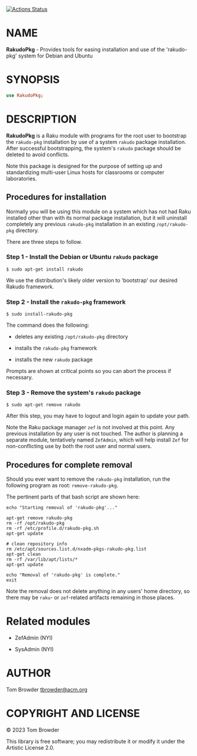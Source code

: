 [![Actions Status](https://github.com/tbrowder/RakudoPkg/actions/workflows/test.yml/badge.svg)](https://github.com/tbrowder/RakudoPkg/actions)

NAME
====

**RakudoPkg** - Provides tools for easing installation and use of the 'rakudo-pkg' system for Debian and Ubuntu

SYNOPSIS
========

```raku
use RakudoPkg;
```

DESCRIPTION
===========

**RakudoPkg** is a Raku module with programs for the root user to bootstrap the `rakudo-pkg` installation by use of a system `rakudo` package installation. After successful bootstrapping, the system's `rakudo` package should be deleted to avoid conflicts.

Note this package is designed for the purpose of setting up and standardizing multi-user Linux hosts for classrooms or computer laboratories.

Procedures for installation
---------------------------

Normally you will be using this module on a system which has not had Raku installed other than with its normal package installation, but it will uninstall completely any previous `rakudo-pkg` installation in an existing `/opt/rakudo-pkg` directory.

There are three steps to follow.

### Step 1 - Install the Debian or Ubuntu `rakudo` package

    $ sudo apt-get install rakudo

We use the distribution's likely older version to 'bootstrap' our desired Rakudo framework.

### Step 2 - Install the `rakudo-pkg` framework

    $ sudo install-rakudo-pkg

The command does the following:

  * deletes any existing `/opt/rakudo-pkg` directory

  * installs the `rakudo-pkg` framework

  * installs the new `rakudo` package

Prompts are shown at critical points so you can abort the process if necessary.

### Step 3 - Remove the system's `rakudo` package

    $ sudo apt-get remove rakudo

After this step, you may have to logout and login again to update your path.

Note the Raku package manager `zef` is not involved at this point. Any previous installation by any user is not touched. The author is planning a separate module, tentatively named `ZefAdmin`, which will help install `Zef` for non-conflicting use by both the root user and normal users.

Procedures for **complete** removal
-----------------------------------

Should you ever want to remove the `rakudo-pkg` installation, run the following program as root: `remove-rakudo-pkg`.

The pertinent parts of that bash script are shown here:

    echo "Starting removal of 'rakudo-pkg'..."

    apt-get remove rakudo-pkg
    rm -rf /opt/rakudo-pkg
    rm -rf /etc/profile.d/rakudo-pkg.sh
    apt-get update

    # clean repository info
    rm /etc/apt/sources.list.d/nxadm-pkgs-rakudo-pkg.list
    apt-get clean
    rm -rf /var/lib/apt/lists/*
    apt-get update

    echo "Removal of 'rakudo-pkg' is complete."
    exit

Note the removal does not delete anything in any users' home directory, so there may be `raku`- or `zef`-related artifacts remaining in those places.

Related modules
===============

  * ZefAdmin (NYI)

  * SysAdmin (NYI)

AUTHOR
======

Tom Browder <tbrowder@acm.org>

COPYRIGHT AND LICENSE
=====================

© 2023 Tom Browder

This library is free software; you may redistribute it or modify it under the Artistic License 2.0.

